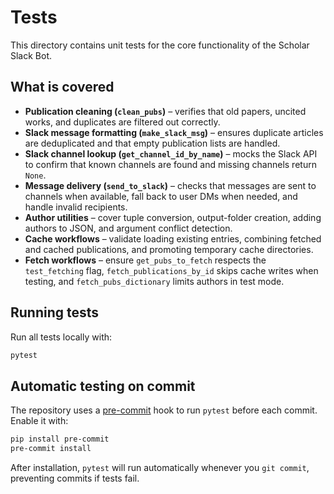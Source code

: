 # Tests

This directory contains unit tests for the core functionality of the Scholar Slack Bot.

## What is covered
- **Publication cleaning (`clean_pubs`)** – verifies that old papers, uncited works, and duplicates are filtered out correctly.
- **Slack message formatting (`make_slack_msg`)** – ensures duplicate articles are deduplicated and that empty publication lists are handled.
- **Slack channel lookup (`get_channel_id_by_name`)** – mocks the Slack API to confirm that known channels are found and missing channels return `None`.
- **Message delivery (`send_to_slack`)** – checks that messages are sent to channels when available, fall back to user DMs when needed, and handle invalid recipients.
- **Author utilities** – cover tuple conversion, output-folder creation, adding authors to JSON, and argument conflict detection.
- **Cache workflows** – validate loading existing entries, combining fetched and cached publications, and promoting temporary cache directories.
- **Fetch workflows** – ensure `get_pubs_to_fetch` respects the `test_fetching` flag, `fetch_publications_by_id` skips cache writes when testing, and `fetch_pubs_dictionary` limits authors in test mode.


## Running tests
Run all tests locally with:

```bash
pytest
```

## Automatic testing on commit
The repository uses a [pre-commit](https://pre-commit.com/) hook to run `pytest` before each commit. Enable it with:

```bash
pip install pre-commit
pre-commit install
```

After installation, `pytest` will run automatically whenever you `git commit`, preventing commits if tests fail.
